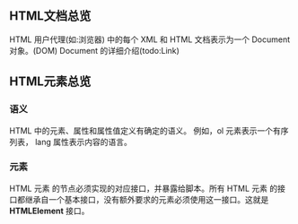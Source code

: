 ## HTML文档总览

HTML 用户代理(如:浏览器) 中的每个 XML 和 HTML 文档表示为一个 Document 对象。(DOM)
Document 的详细介绍(todo:Link)

## HTML元素总览

### 语义

HTML 中的元素、属性和属性值定义有确定的语义。 例如，ol 元素表示一个有序列表， lang 属性表示内容的语言。

### 元素

HTML 元素 的节点必须实现的对应接口，并暴露给脚本。所有 HTML 元素 的接口都继承自一个基本接口，没有额外要求的元素必须使用这一接口。这就是 **HTMLElement** 接口。

